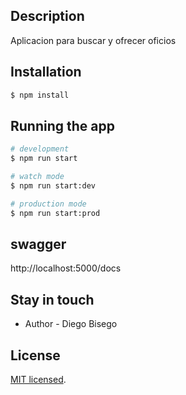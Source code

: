 ## Description

Aplicacion para buscar y ofrecer oficios

## Installation

```bash
$ npm install
```

## Running the app

```bash
# development
$ npm run start

# watch mode
$ npm run start:dev

# production mode
$ npm run start:prod
```

## swagger

http://localhost:5000/docs



## Stay in touch

- Author - Diego Bisego

## License

[MIT licensed](LICENSE).



